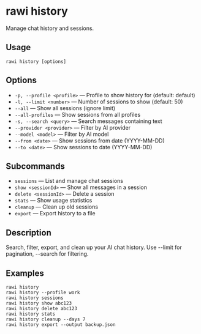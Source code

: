 # rawi history

Manage chat history and sessions.

## Usage

```
rawi history [options]
```

## Options

- `-p, --profile <profile>` — Profile to show history for (default: default)
- `-l, --limit <number>` — Number of sessions to show (default: 50)
- `--all` — Show all sessions (ignore limit)
- `--all-profiles` — Show sessions from all profiles
- `-s, --search <query>` — Search messages containing text
- `--provider <provider>` — Filter by AI provider
- `--model <model>` — Filter by AI model
- `--from <date>` — Show sessions from date (YYYY-MM-DD)
- `--to <date>` — Show sessions to date (YYYY-MM-DD)

## Subcommands

- `sessions` — List and manage chat sessions
- `show <sessionId>` — Show all messages in a session
- `delete <sessionId>` — Delete a session
- `stats` — Show usage statistics
- `cleanup` — Clean up old sessions
- `export` — Export history to a file

## Description

Search, filter, export, and clean up your AI chat history. Use --limit for pagination, --search for filtering.

## Examples

```
rawi history
rawi history --profile work
rawi history sessions
rawi history show abc123
rawi history delete abc123
rawi history stats
rawi history cleanup --days 7
rawi history export --output backup.json
```
